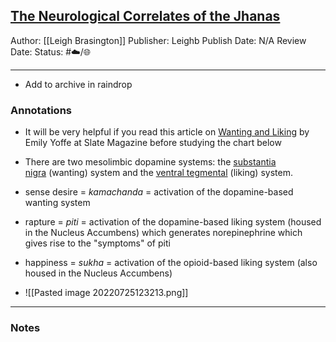 ## [The Neurological Correlates of the Jhanas](https://web.archive.org/web/20210116035202/http://www.leighb.com/jhananeuro.htm)

Author: [[Leigh Brasington]]
Publisher: Leighb
Publish Date: N/A
Review Date:
Status: #☁️/🌐 

___

- Add to archive in raindrop

### Annotations

- It will be very helpful if you read this article on [Wanting and Liking](https://web.archive.org/web/20210116035202/http://leighb.com/Seeking__How_the_brain_hard_wires_us_to_love_Google__Twitter__and_texting__And_why_that_s_dangerous.htm) by Emily Yoffe at Slate Magazine before studying the chart below

-   There are two mesolimbic dopamine systems: the [substantia nigra](https://web.archive.org/web/20210116035202/http://en.wikipedia.org/wiki/Substantia_nigra) (wanting) system and the [ventral tegmental](https://web.archive.org/web/20210116035202/http://en.wikipedia.org/wiki/Ventral_tegmental_area) (liking) system.

-   sense desire = _kamachanda_ = activation of the dopamine-based wanting system

-   rapture = _piti_ = activation of the dopamine-based liking system (housed in the Nucleus Accumbens) which generates norepinephrine which gives rise to the "symptoms" of piti

-   happiness = _sukha_ = activation of the opioid-based liking system (also housed in the Nucleus Accumbens)

- ![[Pasted image 20220725123213.png]]

___

### Notes

